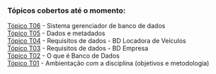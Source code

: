 ### Tópicos cobertos até o momento:
[Tópico T06](./topico-06.md) - Sistema gerenciador de banco de dados<br>
[Tópico T05](./topico-05.md) - Dados e metadados<br>
[Tópico T04](./topico-04.md) - Requisitos de dados - BD Locadora de Veículos<br>
[Tópico T03](./topico-03.md) - Requisitos de dados - BD Empresa<br>
[Tópico T02](./topico-02.md) - O que é Banco de Dados<br>
[Tópico T01](./topico-01.md) - Ambientação com a disciplina (objetivos e metodologia)<br>
